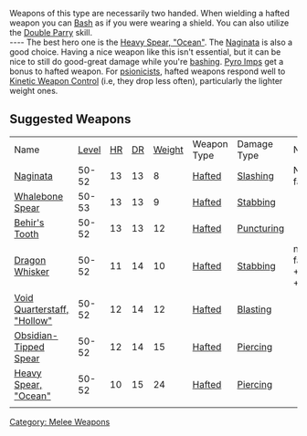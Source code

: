 Weapons of this type are necessarily two handed. When wielding a hafted
weapon you can [Bash](Bash "wikilink") as if you were wearing a shield.
You can also utilize the [Double Parry](Double_Parry "wikilink")
skill.  
---- The best hero one is the [Heavy Spear,
"Ocean"](Heavy_Spear,_"Ocean" "wikilink"). The
[Naginata](Naginata "wikilink") is also a good choice. Having a nice
weapon like this isn't essential, but it can be nice to still do
good-great damage while you're [bashing](Bash "wikilink"). [Pyro
Imps](Pyro_Imps "wikilink") get a bonus to hafted weapon. For
[psionicists](:Category:Psionicists "wikilink"), hafted weapons respond
well to [Kinetic Weapon Control](Kinetic_Weapon_Control "wikilink")
(i.e, they drop less often), particularly the lighter weight ones.

## Suggested Weapons

|                                                                       |                                  |                           |                              |                                    |                                               |                                                                |                            |
|-----------------------------------------------------------------------|----------------------------------|---------------------------|------------------------------|------------------------------------|-----------------------------------------------|----------------------------------------------------------------|----------------------------|
| Name                                                                  | [Level](Object_Level "wikilink") | [HR](Hit_Roll "wikilink") | [DR](Damage_Roll "wikilink") | [Weight](Object_Weight "wikilink") | Weapon Type                                   | Damage Type                                                    | Notes                      |
| [Naginata](Naginata "wikilink")                                       | 50-52                            | 13                        | 13                           | 8                                  | [Hafted](:Category:Hafted_Weapons "wikilink") | [Slashing](:Category:Melee_Weapons_That_Slash "wikilink")      | Needs fading               |
| [Whalebone Spear](Whalebone_Spear "wikilink")                         | 50-53                            | 13                        | 13                           | 9                                  | [Hafted](:Category:Hafted_Weapons "wikilink") | [Stabbing](:Category:Melee_Weapons_That_Stab "wikilink")       |                            |
| [Behir's Tooth](Behir's_Tooth "wikilink")                             | 50-52                            | 13                        | 13                           | 12                                 | [Hafted](:Category:Hafted_Weapons "wikilink") | [Puncturing](:Category:Melee_Weapons_That_Puncture "wikilink") |                            |
| [Dragon Whisker](Dragon_Whisker "wikilink")                           | 50-52                            | 11                        | 14                           | 10                                 | [Hafted](:Category:Hafted_Weapons "wikilink") | [Stabbing](:Category:Melee_Weapons_That_Stab "wikilink")       | needs fading, +2dex, +2con |
| [Void Quarterstaff, "Hollow"](Void_Quarterstaff,_"Hollow" "wikilink") | 50-52                            | 12                        | 14                           | 12                                 | [Hafted](:Category:Hafted_Weapons "wikilink") | [Blasting](:Category:Melee_Weapons_That_Blast "wikilink")      |                            |
| [Obsidian-Tipped Spear](Obsidian-Tipped_Spear "wikilink")             | 50-52                            | 12                        | 14                           | 15                                 | [Hafted](:Category:Hafted_Weapons "wikilink") | [Piercing](:Category:Melee_Weapons_That_Pierce "wikilink")     |                            |
| [Heavy Spear, "Ocean"](Heavy_Spear,_"Ocean" "wikilink")               | 50-52                            | 10                        | 15                           | 24                                 | [Hafted](:Category:Hafted_Weapons "wikilink") | [Piercing](:Category:Melee_Weapons_That_Pierce "wikilink")     |                            |
|                                                                       |                                  |                           |                              |                                    |                                               |                                                                |                            |

[Category: Melee Weapons](Category:_Melee_Weapons "wikilink")
